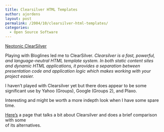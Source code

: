 ```yaml
---
title: Clearsilver HTML Templates
author: ajordens
layout: post
permalink: /2004/10/clearsilver-html-templates/
categories:
  - Open Source Software
---
```

[Neotonic ClearSilver][1]

Playing with Bloglines led me to ClearSilver. *Clearsilver is a fast, powerful, and language-neutral HTML template system. In both static content sites  
and dynamic HTML applications, it provides a separation between presentation code and application logic which makes working with your project easier.*

I haven&#8217;t played with Clearsilver yet but there does appear to be some significant use by Yahoo (Groups), Google (Groups 2), and Plaxo.

Interesting and might be worth a more indepth look when I have some spare time.

[Here&#8217;s][2] a page that talks a bit about Clearsilver and does a brief comparison with some  
of its alternatives.

 [1]: http://www.clearsilver.net/ "Neotonic ClearSilver"
 [2]: http://www.clearsilver.net/docs/apples_to_oranges.hdf